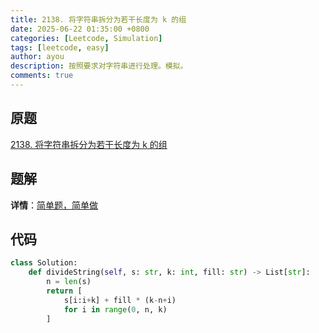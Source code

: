 ```yaml
---
title: 2138. 将字符串拆分为若干长度为 k 的组
date: 2025-06-22 01:35:00 +0800
categories: [Leetcode, Simulation]
tags: [leetcode, easy]
author: ayou
description: 按照要求对字符串进行处理。模拟。
comments: true
---
```


## 原题
[2138. 将字符串拆分为若干长度为 k 的组](https://leetcode.cn/problems/divide-a-string-into-groups-of-size-k/)

## 题解
**详情**：[简单题，简单做](https://leetcode.cn/problems/divide-a-string-into-groups-of-size-k/solutions/1213950/go-mo-ni-by-endlesscheng-tv8c)

## 代码
```python
class Solution:
    def divideString(self, s: str, k: int, fill: str) -> List[str]:
        n = len(s)
        return [
            s[i:i+k] + fill * (k-n+i)
            for i in range(0, n, k)
        ]
```
